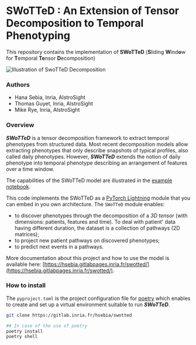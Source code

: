 # SWoTTeD : An Extension of Tensor Decomposition to Temporal Phenotyping

This repository contains the implementation of **SWoTTeD** (**S**liding **W**ind**o**w for **T**emporal **Te**nsor **D**ecomposition)
  
![Illustration of SwoTTeD Decomposition](./sliding_window_temporal_phenotyping.png)


### Authors

* Hana Sebia, Inria, AIstroSight
* Thomas Guyet, Inria, AIstroSight
* Mike Rye, Inria, AIstroSight

### Overview

***SWoTTeD*** is a tensor decomposition framework to extract temporal phenotypes from structured data. Most recent decomposition models allow extracting phenotypes that only describe snapshots of typical profiles, also called daily phenotypes. However, ***SWoTTeD*** extends the notion of daily phenotype into temporal phenotype describing an arrangement of features over a time window.

The capabilities of the SWoTTeD model are illustrated in the [example notebook](./notebooks/SWoTTeD_module_example.ipynb).


This code implements the SWoTTeD as a [PyTorch Lightning](http://lightning.ai) module that you can embed in you own architecture. The `SWoTTeD` module enables:
* to discover phenotypes through the decomposition of a *3D tensor* (with dimensions: patients, features and time). To deal with patient' data having different duration, the dataset is a collection of pathways (2D matrices);
* to project new patient pathways on discovered phenotypes;
* to predict next events in a pathways.

More documentation about this project and how to use the model is available here: [https://hsebia.gitlabpages.inria.fr/swotted/](https://hsebia.gitlabpages.inria.fr/swotted/).

### How to install

The `pyproject.toml` is the project configuration file for [poetry](https://python-poetry.org/) which enables to create and set up a virtual environment suitable to run ***SWoTTeD***.

```bash
git clone https://gitlab.inria.fr/hsebia/swotted

## In case of the use of poetry
poetry install
poetry shell
```

